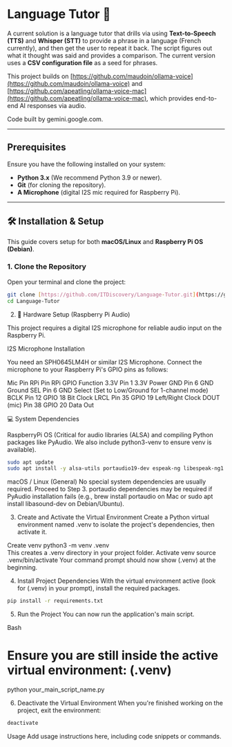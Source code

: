 # Language Tutor 🚀

A current solution is a language tutor that drills via using **Text-to-Speech (TTS)** and **Whisper (STT)** to provide a phrase in a language (French currently), and then get the user to repeat it back. The script figures out what it thought was said and provides a comparison. The current version uses a **CSV configuration file** as a seed for phrases.

This project builds on [https://github.com/maudoin/ollama-voice](https://github.com/maudoin/ollama-voice) and [https://github.com/apeatling/ollama-voice-mac](https://github.com/apeatling/ollama-voice-mac), which provides end-to-end AI responses via audio.

Code built by gemini.google.com.

---

## Prerequisites

Ensure you have the following installed on your system:

* **Python 3.x** (We recommend Python 3.9 or newer).
* **Git** (for cloning the repository).
* **A Microphone** (digital I2S mic required for Raspberry Pi).

---

## 🛠️ Installation & Setup

This guide covers setup for both **macOS/Linux** and **Raspberry Pi OS (Debian)**.

### 1. Clone the Repository

Open your terminal and clone the project:

```bash
git clone [https://github.com/ITDiscovery/Language-Tutor.git](https://github.com/ITDiscovery/Language-Tutor.git)
cd Language-Tutor
```

2. 🎤 Hardware Setup (Raspberry Pi Audio)

This project requires a digital I2S microphone for reliable audio input on the Raspberry Pi.

I2S Microphone Installation

You need an SPH0645LM4H or similar I2S Microphone. Connect the microphone to your Raspberry Pi's GPIO pins as follows:

Mic Pin	RPi Pin	RPi GPIO	Function
3.3V	Pin 1	3.3V	Power
GND	Pin 6	GND	Ground
SEL	Pin 6	GND	Select (Set to Low/Ground for 1-channel mode)
BCLK	Pin 12	GPIO 18	Bit Clock
LRCL	Pin 35	GPIO 19	Left/Right Clock
DOUT (mic)	Pin 38	GPIO 20	Data Out

💻 System Dependencies

RaspberryPi OS (Critical for audio libraries (ALSA) and compiling Python packages like PyAudio. We also include python3-venv to ensure venv is available).

```bash
sudo apt update
sudo apt install -y alsa-utils portaudio19-dev espeak-ng libespeak-ng1 python3-venv
```

macOS / Linux (General)	
No special system dependencies are usually required. Proceed to Step 3.	portaudio dependencies may be required if PyAudio installation fails (e.g., brew install portaudio on Mac or sudo apt install libasound-dev on Debian/Ubuntu).

3. Create and Activate the Virtual Environment
Create a Python virtual environment named .venv to isolate the project's dependencies, then activate it.

Create venv	python3 -m venv .venv	
This creates a .venv directory in your project folder.
Activate venv	source .venv/bin/activate	Your command prompt should now show (.venv) at the beginning.

4. Install Project Dependencies
With the virtual environment active (look for (.venv) in your prompt), install the required packages.
```bash
pip install -r requirements.txt
```

5. Run the Project
You can now run the application's main script.

Bash
# Ensure you are still inside the active virtual environment: (.venv)
python your_main_script_name.py

6. Deactivate the Virtual Environment
When you're finished working on the project, exit the environment:

```Bash
deactivate
```

Usage
Add usage instructions here, including code snippets or commands.

